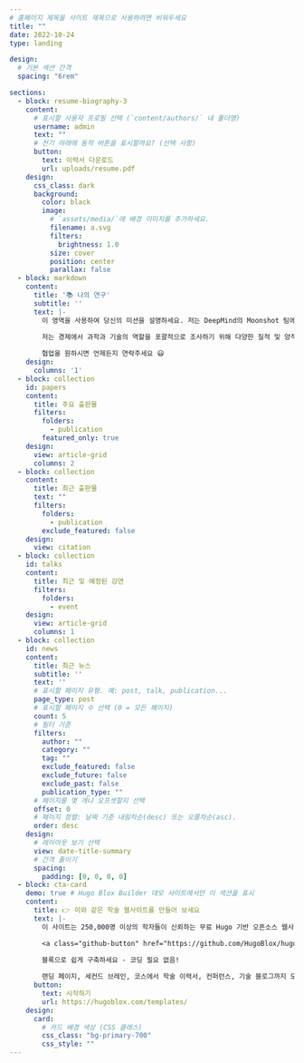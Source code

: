 ```yaml
---
# 홈페이지 제목을 사이트 제목으로 사용하려면 비워두세요
title: ""
date: 2022-10-24
type: landing

design:
  # 기본 섹션 간격
  spacing: "6rem"

sections:
  - block: resume-biography-3
    content:
      # 표시할 사용자 프로필 선택 (`content/authors/` 내 폴더명)
      username: admin
      text: ""
      # 전기 아래에 동작 버튼을 표시할까요? (선택 사항)
      button:
        text: 이력서 다운로드
        url: uploads/resume.pdf
    design:
      css_class: dark
      background:
        color: black
        image:
          # `assets/media/`에 배경 이미지를 추가하세요.
          filename: a.svg
          filters:
            brightness: 1.0
          size: cover
          position: center
          parallax: false
  - block: markdown
    content:
      title: '📚 나의 연구'
      subtitle: ''
      text: |-
        이 영역을 사용하여 당신의 미션을 설명하세요. 저는 DeepMind의 Moonshot 팀에서 연구 과학자로 일하고 있습니다. 머신러닝, 딥러닝, 그리고 문샷에 대해 블로그를 씁니다.

        저는 경제에서 과학과 기술의 역할을 포괄적으로 조사하기 위해 다양한 질적 및 양적 방법을 적용합니다.
        
        협업을 원하시면 언제든지 연락주세요 😃
    design:
      columns: '1'
  - block: collection
    id: papers
    content:
      title: 주요 출판물
      filters:
        folders:
          - publication
        featured_only: true
    design:
      view: article-grid
      columns: 2
  - block: collection
    content:
      title: 최근 출판물
      text: ""
      filters:
        folders:
          - publication
        exclude_featured: false
    design:
      view: citation
  - block: collection
    id: talks
    content:
      title: 최근 및 예정된 강연
      filters:
        folders:
          - event
    design:
      view: article-grid
      columns: 1
  - block: collection
    id: news
    content:
      title: 최근 뉴스
      subtitle: ''
      text: ''
      # 표시할 페이지 유형. 예: post, talk, publication...
      page_type: post
      # 표시할 페이지 수 선택 (0 = 모든 페이지)
      count: 5
      # 필터 기준
      filters:
        author: ""
        category: ""
        tag: ""
        exclude_featured: false
        exclude_future: false
        exclude_past: false
        publication_type: ""
      # 페이지를 몇 개나 오프셋할지 선택
      offset: 0
      # 페이지 정렬: 날짜 기준 내림차순(desc) 또는 오름차순(asc).
      order: desc
    design:
      # 레이아웃 보기 선택
      view: date-title-summary
      # 간격 줄이기
      spacing:
        padding: [0, 0, 0, 0]
  - block: cta-card
    demo: true # Hugo Blox Builder 데모 사이트에서만 이 섹션을 표시
    content:
      title: 👉 이와 같은 학술 웹사이트를 만들어 보세요
      text: |-
        이 사이트는 250,000명 이상의 학자들이 신뢰하는 무료 Hugo 기반 오픈소스 웹사이트 빌더인 Hugo Blox Builder로 생성되었습니다.

        <a class="github-button" href="https://github.com/HugoBlox/hugo-blox-builder" data-color-scheme="no-preference: light; light: light; dark: dark;" data-icon="octicon-star" data-size="large" data-show-count="true" aria-label="GitHub에서 HugoBlox/hugo-blox-builder에 Star를 주기">Star</a>

        블록으로 쉽게 구축하세요 - 코딩 필요 없음!
        
        랜딩 페이지, 세컨드 브레인, 코스에서 학술 이력서, 컨퍼런스, 기술 블로그까지 모두 구축 가능합니다.
      button:
        text: 시작하기
        url: https://hugoblox.com/templates/
    design:
      card:
        # 카드 배경 색상 (CSS 클래스)
        css_class: "bg-primary-700"
        css_style: ""
---
```

